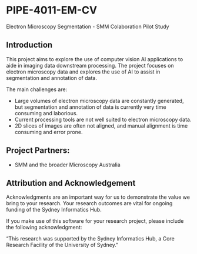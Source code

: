 # PIPE-4011-EM-CV
Electron Microscopy Segmentation - SMM Colaboration Pilot Study

## Introduction

This project aims to explore the use of computer vision AI applications to aide in imaging data downstream processing. The project focuses on electron microscopy data and explores the use of AI to assist in segmentation and annotation of data.

The main challenges are:
- Large volumes of electron microscopy data are constantly generated, but segmentation and annotation of data is currently very time consuming and laborious.
- Current processing tools are not well suited to electron microscopy data.
- 2D slices of images are often not aligned, and manual alignment is time consuming and error prone.

## Project Partners:

- SMM and the broader Microscopy Australia

## Attribution and Acknowledgement

Acknowledgments are an important way for us to demonstrate the value we bring to your research. Your research outcomes are vital for ongoing funding of the Sydney Informatics Hub.

If you make use of this software for your research project, please include the following acknowledgment:

“This research was supported by the Sydney Informatics Hub, a Core Research Facility of the University of Sydney."






